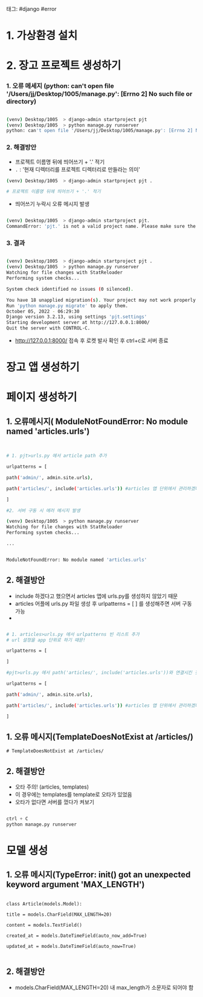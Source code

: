 태그: #django #error 

# 1. 가상환경 설치

# 2. 장고 프로젝트 생성하기

### 1. 오류 메세지 (python: can't open file '/Users/jj/Desktop/1005/manage.py': [Errno 2] No such file or directory)

```bash

(venv) Desktop/1005  > django-admin startproject pjt
(venv) Desktop/1005  > python manage.py runserver
python: can't open file '/Users/jj/Desktop/1005/manage.py': [Errno 2] No such file or directory

```

### 2. 해결방안

- 프로젝트 이름명 뒤에 띄어쓰기 + '.' 적기
- `.`  : '현재 디렉터리를 프로젝트 디렉터리로 만들라는 의미'

```bash
(venv) Desktop/1005  > django-admin startproject pjt .

# 프로젝트 이름명 뒤에 띄어쓰기 + '.' 적기


```

- 띄어쓰기 누락시 오류 메시지 발생

```bash

(venv) Desktop/1005  > django-admin startproject pjt.
CommandError: 'pjt.' is not a valid project name. Please make sure the name is a valid identifier.

```


### 3. 결과

```bash

(venv) Desktop/1005  > django-admin startproject pjt .
(venv) Desktop/1005  > python manage.py runserver
Watching for file changes with StatReloader
Performing system checks...

System check identified no issues (0 silenced).

You have 18 unapplied migration(s). Your project may not work properly until you apply the migrations for app(s): admin, auth, contenttypes, sessions.
Run 'python manage.py migrate' to apply them.
October 05, 2022 - 06:29:30
Django version 3.2.13, using settings 'pjt.settings'
Starting development server at http://127.0.0.1:8000/
Quit the server with CONTROL-C.


```

- http://127.0.0.1:8000/ 접속 후 로켓 발사 확인 후 ctrl+c로 서버 종료


# 장고 앱 생성하기


# 페이지 생성하기

## 1. 오류메시지( ModuleNotFoundError: No module named 'articles.urls')

```bash


# 1. pjt>urls.py 에서 article path 추가 

urlpatterns = [

path('admin/', admin.site.urls),

path('articles/', include('articles.urls')) #articles 앱 단위에서 관리하겠다는 뜻

]

#2. 서버 구동 시 에러 메시지 발생

(venv) Desktop/1005  > python manage.py runserver
Watching for file changes with StatReloader
Performing system checks...

...


ModuleNotFoundError: No module named 'articles.urls'

```

## 2. 해결방안

- include 하겠다고 했으면서 articles 앱에 urls.py를 생성하지 않았기 때문 
- articles 어플에 urls.py 파일 생성 후 urlpatterns = [ ] 를 생성해주면 서버 구동 가능
- 
``` bash

# 1. articles>urls.py 에서 urlpatterns 빈 리스트 추가 
# url 설정을 app 단위로 하기 때문! 

urlpatterns = [

]

#pjt>urls.py 에서 path('articles/', include('articles.urls'))와 연결시킨 것

urlpatterns = [

path('admin/', admin.site.urls),

path('articles/', include('articles.urls')) #articles 앱 단위에서 관리하겠다는 뜻

]
```


## 1. 오류 메시지(TemplateDoesNotExist at /articles/)

```
# TemplateDoesNotExist at /articles/

```

## 2. 해결방안

- 오타 주의! (articles, templates)
- 이 경우에는 templates를 template로 오타가 있었음 
- 오타가 없다면 서버를 껐다가 켜보기
``` python

ctrl + C 
python manage.py runserver

```



# 모델 생성

## 1. 오류 메시지(TypeError: __init__() got an unexpected keyword argument 'MAX_LENGTH')

``` django

class Article(models.Model):

title = models.CharField(MAX_LENGTH=20)

content = models.TextField()

created_at = models.DateTimeField(auto_now_add=True)

updated_at = models.DateTimeField(auto_now=True)


```

## 2. 해결방안

- models.CharField(MAX_LENGTH=20) 내 max_length가 소문자로 되어야 함